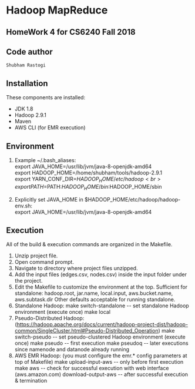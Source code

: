# Hadoop MapReduce 
## HomeWork 4 for CS6240 Fall 2018

Code author
-----------
`Shubham Rastogi`

Installation
------------
These components are installed:
- JDK 1.8
- Hadoop 2.9.1
- Maven
- AWS CLI (for EMR execution)

Environment
-----------
1) Example ~/.bash_aliases:<br>
export JAVA_HOME=/usr/lib/jvm/java-8-openjdk-amd64<br>
export HADOOP_HOME=/home/shubham/tools/hadoop-2.9.1<br>
export YARN_CONF_DIR=$HADOOP_HOME/etc/hadoop<br>
export PATH=$PATH:$HADOOP_HOME/bin:$HADOOP_HOME/sbin<br>

2) Explicitly set JAVA_HOME in $HADOOP_HOME/etc/hadoop/hadoop-env.sh:<br>
export JAVA_HOME=/usr/lib/jvm/java-8-openjdk-amd64<br>

Execution
---------
All of the build & execution commands are organized in the Makefile.<br>
1) Unzip project file.
2) Open command prompt.
3) Navigate to directory where project files unzipped.
4) Add the input files (edges.csv, nodes.csv) inside the input folder under the project.
5) Edit the Makefile to customize the environment at the top.
	Sufficient for standalone: hadoop.root, jar.name, local.input, aws.bucket.name, aws.subtask.dir
	Other defaults acceptable for running standalone.
6) Standalone Hadoop:
	make switch-standalone		-- set standalone Hadoop environment (execute once)
	make local
7) Pseudo-Distributed Hadoop: (https://hadoop.apache.org/docs/current/hadoop-project-dist/hadoop-common/SingleCluster.html#Pseudo-Distributed_Operation)
	make switch-pseudo			-- set pseudo-clustered Hadoop environment (execute once)
	make pseudo					-- first execution
	make pseudoq				-- later executions since namenode and datanode already running 
8) AWS EMR Hadoop: (you must configure the emr.* config parameters at top of Makefile)
	make upload-input-aws		-- only before first execution
	make aws					-- check for successful execution with web interface (aws.amazon.com)
	download-output-aws			-- after successful execution & termination
